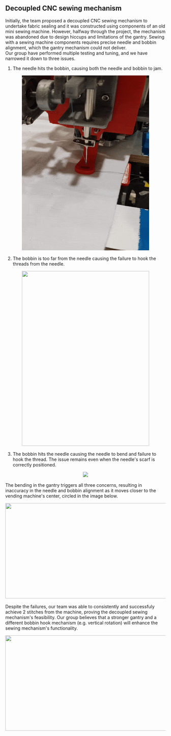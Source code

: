 ## Decoupled CNC sewing mechanism
Initially, the team proposed a decoupled CNC sewing mechanism to undertake fabric sealing and it was constructed using components of an old mini sewing machine.
However, halfway through the project, the mechanism was abandoned due to design hiccups and limitations of the gantry. Sewing with a sewing machine components requires precise needle and bobbin alignment, which the gantry mechanism could not deliver. <br />
Our group have performed multiple testing and tuning, and we have narrowed it down to three issues. <br />
1) The needle hits the bobbin, causing both the needle and bobbin to jam.
<p align = "center">
  <img src="https://github.com/SorinoSSK/CNC-Clothes-To-Bag-Vending-Machine/blob/main/Resources/Hook%20Issue%202.gif" width="400" height="550")
</p>
  
2) The bobbin is too far from the needle causing the failure to hook the threads from the needle. <br />
<p align = "center">
  <img src="https://github.com/SorinoSSK/CNC-Clothes-To-Bag-Vending-Machine/blob/main/Resources/Hook%20Issue%201.gif" width="400" height="550")
</p>

3) The bobbin hits the needle causing the needle to bend and failure to hook the thread. The issue remains even when the needle's scarf is correctly positioned. <br />
<p align = "center">
  <img src="https://github.com/SorinoSSK/CNC-Clothes-To-Bag-Vending-Machine/blob/main/Resources/Hook%20Issue%203.gif")
</p>
  
The bending in the gantry triggers all three concerns, resulting in inaccuracy in the needle and bobbin alignment as it moves closer to the vending machine's center, circled in the image below.
<p align = "center">
  <img src="https://drive.google.com/uc?export=view&id=1HxfaRz3YjF1LJxJjdDRQAiHCNiSKMRL0" width="600" height="300")
</p>  
  
Despite the failures, our team was able to consistently and successfuly achieve 2 stitches from the machine, proving the decoupled sewing mechanism's feasibility. Our group believes that a stronger gantry and a different bobbin hook mechanism (e.g. vertical rotation) will enhance the sewing mechanism's functionality.
<p align = "center">
  <img src="https://drive.google.com/uc?export=view&id=1cZRG6dYJznLtajH9QF0pNPwk3FWjw6bC" width="600" height="300")
</p>  
